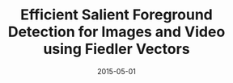---
title: 'Efficient Salient Foreground Detection for Images and Video using Fiedler Vectors'
collection: publications
permalink: /publication/saliency-fiedler
date: 2015-05-01
venue: 'Eurographics WICED'
city: 'Zurich'
state: 'Switzerland'
teaser:
thumbnail: 'saliency-fiedler.png'
authors: "Federico Perazzi, Olga Sorkine-Hornung, Alexander Sorkine-Hornung"
bibtex: saliency-fiedler.txt
uri: saliency-fiedler.pdf
arxiv:
project: http://graphics.ethz.ch/~perazzif/saliency_fiedler/index.html
data:
---